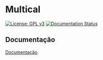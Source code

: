 # Multical
[![License: GPL v3](https://img.shields.io/badge/License-GPLv3-blue.svg)](https://www.gnu.org/licenses/gpl-3.0)
[![Documentation Status](https://readthedocs.org/projects/multical/badge/?version=latest)](https://multical.readthedocs.io/en/latest/?badge=latest)

## Documentação

 [Documentação](multical.readthedocs.io).
